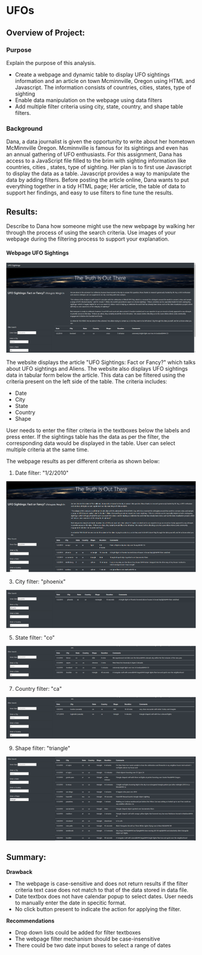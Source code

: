 # UFOs

## Overview of Project:

### Purpose
Explain the purpose of this analysis.

- Create a webpage and dynamic table to display UFO sightings information and an article on town Mcminnville, Oregon using HTML and Javascript. The information consists of countries, cities, states, type of sighting
- Enable data manipulation on the webpage using data filters
- Add multiple filter criteria using city, state, country, and shape table filters.

### Background
Dana, a data journalist is given the opportunity to write about her hometown McMinnville Oregon. Mcminnville is famous for its sightings and even  has an annual gathering of UFO enthusiasts. For this assignment, Dana has access to a JavaScript file filled to the brim with sighting information like countries, cities , states, type of sighting. Her plan is to first use Javascript to display the data as a table. Javascript provides a way to manipulate the data by adding filters. Before posting the article online, Dana wants to put everything together in a tidy HTML page; Her article, the table of data to support her findings, and easy to use filters to fine tune the results.

## Results: 
Describe to Dana how someone might use the new webpage by walking her through the process of using the search criteria. Use images of your webpage during the filtering process to support your explanation.

#### Webpage UFO Sightings

![UFO Sightings](https://github.com/Sheetaltkr/UFOs/blob/main/static/images/ufo_main.png)

The website displays the article "UFO Sightings: Fact or Fancy?" which talks about UFO sightings and Aliens. The website also displays UFO sightings data in tabular form below the article. This data can be filtered using the criteria present on the left side of the table. The criteria includes:
- Date
- City
- State
- Country
- Shape

User needs to enter the filter criteria in the textboxes below the labels and press enter. If the sightings table has the data as per the filter, the corresponding data would be displayed in the table.
User can select multiple criteria at the same time.

The webpage results as per different criteria as shown below:

1) Date filter: "1/2/2010"

![UFO Sightings](https://github.com/Sheetaltkr/UFOs/blob/main/static/images/ufo_date.png)

3) City filter: "phoenix"

![UFO Sightings](https://github.com/Sheetaltkr/UFOs/blob/main/static/images/ufo_city.png)

5) State filter: "co"

![UFO Sightings](https://github.com/Sheetaltkr/UFOs/blob/main/static/images/ufo_state.png)

7) Country filter: "ca"

![UFO Sightings](https://github.com/Sheetaltkr/UFOs/blob/main/static/images/ufo_country.png)

9) Shape filter: "triangle"

![UFO Sightings](https://github.com/Sheetaltkr/UFOs/blob/main/static/images/ufo_shape.png)

## Summary:
**Drawback**

- The webpage is case-sensitive and does not return results if the filter criteria text case does not match to that of the data stored in data file.
- Date textbox does not have calendar popup to select dates. User needs to manually enter the date in specitic format.
- No click button present to indicate the action for applying the filter.

**Recommendations**
- Drop down lists could be added for filter textboxes
- The webpage filter mechanism should be case-insensitive
- There could be two date input boxes to select a range of dates 

